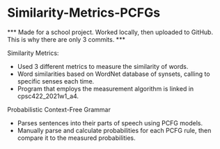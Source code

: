 # Similarity-Metrics-PCFGs
*** Made for a school project. Worked locally, then uploaded to GitHub. This is why there are only 3 commits. ***

Similarity Metrics:
- Used 3 different metrics to measure the similarity of words.
- Word similarities based on WordNet database of synsets, calling to specific senses each time.
- Program that employs the measurement algorithm is linked in cpsc422_2021w1_a4.

Probabilistic Context-Free Grammar
- Parses sentences into their parts of speech using PCFG models.
- Manually parse and calculate probabilities for each PCFG rule, then compare it to the measured probabilities.
